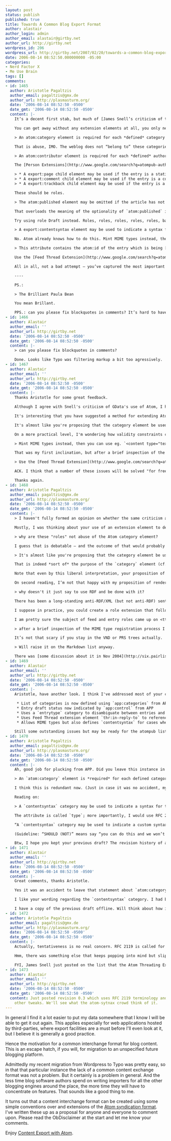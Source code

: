 ```yaml
---
layout: post
status: publish
published: true
title: Towards A Common Blog Export Format
author: alastair
author_login: admin
author_email: alastair@girtby.net
author_url: http://girtby.net
wordpress_id: 206
wordpress_url: http://girtby.net/2007/02/20/towards-a-common-blog-export-format
date: 2006-08-14 08:52:50.000000000 -05:00
categories:
- Nerd Factor X
- Me Use Brain
tags: []
comments:
- id: 1465
  author: Aristotle Pagaltzis
  author_email: pagaltzis@gmx.de
  author_url: http://plasmasturm.org/
  date: '2006-08-14 08:52:50 -0500'
  date_gmt: '2006-08-14 08:52:50 -0500'
  content: |-
    It’s a decent first stab, but much of [James Snell’s criticism of the GData Atom extensions](http://www.snellspace.com/wp/?p=314 "Extending Atom") applies to your proposal as well, if not to the same extent.

    You can get away without any extension elements at all, you only need to mint a URI for a special category scheme. Henceforth, when I refer to the role of an entry, it means that the entry has an `atom:category` element with `scheme` being `http://purl.org/syndication/entry-role/1.0` and `term` being the given role.

    > An atom:category element is required for each *defined* category within the blogging engine. This must be the superset of all categories used in subsequent entries.

    That is abuse, IMO. The weblog does not “belong to” these categories. Something I have proposed to others is to store categories as entries with role Category. Remember that the permalink is optional for an entry. The entry title then is the category name, and you can use the entry content to carry a description of the category – or just leave it out.

    > An atom:contributor element is required for each *defined* author. Optionally, this may include registered users which do not have authoring privileges.

    The [Person Extensions](http://www.google.com/search?q=atompub-author-extensions) might be of interest here, in case you also want to express their status in the system.

    > * A export:page child element may be used if the entry is a static page.
    > * A export:comment child element may be used if the entry is a comment.
    > * A export:trackback child element may be used if the entry is a trackback.

    These should be roles.

    > The atom:published element may be omitted if the article has not been published (that is, a draft).

    That overloads the meaning of the optionality of `atom:published` in a way I’m not comfortable with. It’s optional precisely because not all weblog and CMS software tracks this data. In fact, originally, Atom was going to have *four* different dates, of which two required, but the publishing people revolted. You will also note that Atom deliberately avoids requiring any particular population of `atom:updated` – just that it be present, and that some constraints be fulfilled when entries with identical `atom:id` are present in the same feed.

    Try using role Draft instead. Roles, roles, roles, roles, roles, baked beans, roles and roles.

    > A export:contentsyntax element may be used to indicate a syntax for the content element.

    No. Atom already knows how to do this. Mint MIME types instead, then you can use eg. `<content type="text/markdown">`. No need for reinvention.

    > This attribute contains the atom:id of the entry which is being [<i>commented upon / trackbacked</i>].

    Use the [Feed Thread Extension](http://www.google.com/search?q=atompub-feed-thread) instead.

    All in all, not a bad attempt – you’ve captured the most important things that need to be preserved, the rest is just a matter of expressing them more idiomatically.

    ----

    PS.:

    > The Brilliant Paula Bean

    You mean Brillant.

    PPS.: can you please fix blockquotes in comments? It’s hard to have a conversation without them.
- id: 1466
  author: Alastair
  author_email: ''
  author_url: http://girtby.net
  date: '2006-08-14 08:52:50 -0500'
  date_gmt: '2006-08-14 08:52:50 -0500'
  content: |-
    > can you please fix blockquotes in comments?

    Done. Looks like Typo was filtering markup a bit too agressively.
- id: 1467
  author: Alastair
  author_email: ''
  author_url: http://girtby.net
  date: '2006-08-14 08:52:50 -0500'
  date_gmt: '2006-08-14 08:52:50 -0500'
  content: |-
    Thanks Aristotle for some great feedback.

    Although I agree with Snell's criticism of GData's use of Atom, I haven't fully formed an opinion on whether the same criticism applies for what I'm trying to do here. Let me mull that one over for a bit more.

    It's interesting that you have suggested a method for extending Atom which is not described in the spec (either that or I missed it). So the first thing that occurs is: why are these "roles" not abuse of the Atom category element?

    It's almost like you're proposing that the category element be used to encode generic RDF tuples (where the 'subject' is the Atom entry itself). I'm wondering why, if the category element was intended to be used in such a way, why doesn't it just say to use RDF and be done with it?

    On a more practical level, I'm wondering how validity constraints can be specified for categories used in this way. But I guess we can cross that bridge when we come to it.

    > Mint MIME types instead, then you can use eg. `<content type="text/markdown">`. No need for reinvention.

    That was my first inclination, but after a brief inspection of the MIME type registration process I got scared off. Will raise it on the Markdown list anyway.

    > Use the [Feed Thread Extension](http://www.google.com/search?q=atompub-feed-thread) instead.

    ACK. I think that a number of these issues will be solved "for free" by the APP crowd.

    Thanks again.
- id: 1468
  author: Aristotle Pagaltzis
  author_email: pagaltzis@gmx.de
  author_url: http://plasmasturm.org/
  date: '2006-08-14 08:52:50 -0500'
  date_gmt: '2006-08-14 08:52:50 -0500'
  content: |-
    > I haven't fully formed an opinion on whether the same criticism applies for what I'm trying to do here.

    Mostly, I was thinking about your use of an extension element to denote the authoring markup syntax – I did say “not to the same extent.”

    > why are these "roles" not abuse of the Atom category element?

    I guess that is debatable – and the outcome of that would probably depend on how narrow a definition of “category” you chose. RFC4287 itself is happy to explicitly make no particular assertion (see the language in the spec). Note that the the `scheme` attribute is explicitly provided as a means of identifying categorisation schemes by URI. So if you view the role of an entry as a kind of category, then this is a pretty natural interpretation/application of RFC4287.

    > It's almost like you're proposing that the category element be used to encode generic RDF tuples

    That is indeed *sort of* the purpose of the `category` element (cf. `scheme` attribute).

    Note that even by this liberal interpretation, your proposition of carrying the superset of categories in the `feed` element is still abuse of the `category` element.

    On second reading, I’m not that happy with my proposition of rendering categories as entries. It is a workable approach, but seems a bit heavyweight due to the required IDs and timestamps. Defining an extension element to contain a list of categories might be a wiser choice. A middle-of-the-road option might be to have only a single, special-purpose `entry` which is required to contain the category tree in XOXO format. (This choice has the added benefit that it maximises the usefulness of the resulting document with apps that understand Atom, but not the particular extensions in use. This same criterion also favours the use of `category` for entry roles.)

    > why doesn't it just say to use RDF and be done with it?

    There has been a long-standing anti-RDF/XML (but not anti-RDF) sentiment in the WG. Read section 6.4.1 of the RFC for another example.

    I suppose in practice, you could create a role extension that follows the rules of section 6.4.1 and get the same effect I achieved using `category` elements. There really isn’t any effective difference. That would resolve your concern about validation as well.

    I am pretty sure the subject of feed and entry roles came up on <tt>atom-syntax</tt> and there was talk of an extension to convey this information, but I can’t seem to find anything in my archives.

    > after a brief inspection of the MIME type registration process I got scared off

    It’s not that scary if you stay in the VND or PRS trees actually.

    > Will raise it on the Markdown list anyway.

    There was [some discussion about it in Nov 2004](http://six.pairlist.net/pipermail/markdown-discuss/2004-November/thread.html). Nothing happened, so [I flagged the issue again in Apr 2005](http://six.pairlist.net/pipermail/markdown-discuss/2005-April/001211.html). But again nothing came of it, unfortunately. Maybe you’ll have more luck.
- id: 1469
  author: Alastair
  author_email: ''
  author_url: http://girtby.net
  date: '2006-08-14 08:52:50 -0500'
  date_gmt: '2006-08-14 08:52:50 -0500'
  content: |-
    Aristotle, have another look. I think I've addressed most of your concerns, but requiring no new elements (yaay!). Instead I just reused elements from APP and Atom Feed Threads.

     * List of categories is now defined using `app:categories` from APP
     * Entry draft status now indicated by `app:control` from APP
     * Uses a `entrytype` category to disambiguate between entries and static pages. And between comments and trackbacks.
     * Uses Feed Thread extension element `thr:in-reply-to` to reference original post for a comment.
     * Allows MIME types but also defines `contentsyntax` for cases where there is never going to be a MIME type. Such as the commonly-used "allow HTML subset and create `<p>` elements from CR characters." syntax.

    Still some outstanding issues but may be ready for the atompub list?
- id: 1470
  author: Aristotle Pagaltzis
  author_email: pagaltzis@gmx.de
  author_url: http://plasmasturm.org/
  date: '2006-08-14 08:52:50 -0500'
  date_gmt: '2006-08-14 08:52:50 -0500'
  content: |-
    Ah, good job for plucking from APP. Did you leave this instance in there on purpose?

    > An `atom:category` element is *required* for each defined category within the blogging engine. This must be the superset of all categories used in subsequent entries.

    I think this is redundant now. (Just in case it was no accident, my previous criticism still applies of course.)

    Reading on:

    > A `contentsyntax` category may be used to indicate a syntax for the content element. This may only be present when the `atom:content` element contains text (as indicated by the `text` attribute), and should be used only when a registered MIME type is not available.

    The attribute is called `type`; more importantly, I would use RFC 2119 language there. Something like this:

    “A `contentsyntax` category may be used to indicate a custom syntax for the content. It MUST NOT be used when the value of the `type` attribute of `atom:content` differs from “`text`” and SHOULD NOT be used in preference of specifying a registered MIME type for the type of content when one is available.”

    (Guideline: “SHOULD (NOT)” means say “you can do this and we won’t stop you if you want to hurt yourself, but weigh the consequences” and is called for when the consequence is to jeopardise interoperability.)

    Btw, I hope you kept your previous draft? The revision history of a standard and the discussion during the process contain useful knowledge.
- id: 1471
  author: Alastair
  author_email: ''
  author_url: http://girtby.net
  date: '2006-08-14 08:52:50 -0500'
  date_gmt: '2006-08-14 08:52:50 -0500'
  content: |-
    Great comments, thanks Aristotle.

    Yes it was an accident to leave that statement about `atom:category` in there. I'll remove it.

    I like your wording regarding the `contentsyntax` category. I had been deliberately avoiding using RFC 2119 on account of the extremely tentative nature of the proposal. But I think that it probably makes sense now.

    I have a copy of the previous draft offline. Will think about how it can be made available if needed.
- id: 1472
  author: Aristotle Pagaltzis
  author_email: pagaltzis@gmx.de
  author_url: http://plasmasturm.org/
  date: '2006-08-14 08:52:50 -0500'
  date_gmt: '2006-08-14 08:52:50 -0500'
  content: |-
    Actually, tentativeness is no real concern. RFC 2119 is called for wherever there is a formal requirement of some sort, ie. basically any part of the spec which results in some kind of check in the code (certainly every aspect whose implementation you’d excercise with a unit test). Spec writing is a weird beast: a sort of natural-language programming, You can think of RFC 2119 statements as the code, whereas informal statements are comments. It’s obvious then why formal language is always appropriate. Do not shy away from using it, it gives a clear distinction between code and comments and makes the code more precise.

    Hmm, there was something else that keeps popping into mind but slipping quickly, and now the sense that there’s something I really wanted to tell you is bugging me. But I can’t remember.

    FYI, James Snell just posted on the list that the Atom Threading Extension was assigned RFC 4685. I haven’t found a published RFC 4685 yet, though. (I assume it is going through the last IETF process gyrations.)
- id: 1473
  author: Alastair
  author_email: ''
  author_url: http://girtby.net
  date: '2006-08-14 08:52:50 -0500'
  date_gmt: '2006-08-14 08:52:50 -0500'
  content: Just posted revision 0.3 which uses RFC 2119 terminology and has various
    other tweaks. We'll see what the atom-sytnax crowd think of it.
---
```

In general I find it a lot easier to put my data somewhere that I know I will be able to get it out again. This applies especially for web applications hosted by third-parties, where export facilities are a must before I'll even look at it, but I believe it is generally a good practice.

Hence the motivation for a common interchange format for blog content. This is an escape hatch, if you will, for migration to an unspecified future blogging platform.

Admittedly my recent migration from Wordpress to Typo was pretty easy, so in that that particular instance the lack of a common content exchange format was not a problem. But it certainly is a problem in general. And the less time blog software authors spend on writing importers for all the other blogging engines around the place, the more time they will have to concentrate on features. That sounds like a good thing to me.

It turns out that a content interchange format can be created using some simple conventions over and extensions of the [Atom syndication format](http://atompub.org/rfc4287.html). I've written these up as a proposal for anyone and everyone to comment upon. Please read the ObDisclaimer at the start and let me know your comments.

Enjoy [Content Export with Atom](/offerings/atomexport).
